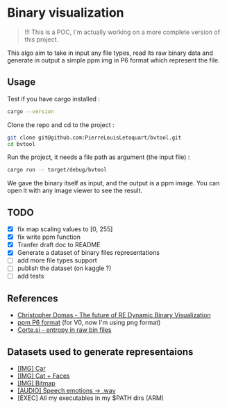 # Binary visualization

> !!! This is a POC, I'm actually working on a more complete version of this project.

This algo aim to take in input any file types, read its raw binary data and generate in output a simple ppm img in P6 format which represent the file.

## Usage

Test if you have cargo installed :

```bash
cargo --version
```

Clone the repo and cd to the project :

```bash
git clone git@github.com:PierreLouisLetoquart/bvtool.git
cd bvtool
```

Run the project, it needs a file path as argument (the input file) :

```bash
cargo run -- target/debug/bvtool
```

We gave the binary itself as input, and the output is a ppm image. You can open it with any image viewer to see the result.

## TODO

- [x] fix map scaling values to [0, 255]
- [x] fix write ppm function
- [x] Tranfer draft doc to README
- [x] Generate a dataset of binary files representations
- [ ] add more file types support
- [ ] publish the dataset (on kaggle ?)
- [ ] add tests

## References

- [Christopher Domas - The future of RE Dynamic Binary Visualization](https://www.youtube.com/watch?v=4bM3Gut1hIk)
- [ppm P6 format](https://en.wikipedia.org/wiki/Netpbm) (for V0, now I'm using png format)
- [Corte.si - entropy in raw bin files](https://corte.si/posts/visualisation/entropy/)

## Datasets used to generate representaions

- [\[IMG\] Car](https://www.kaggle.com/datasets/prondeau/the-car-connection-picture-dataset)
- [\[IMG\] Cat + Faces](https://www.kaggle.com/datasets/prasunroy/natural-images)
- [\[IMG\] Bitmap](https://www.kaggle.com/datasets/tobiasbueck/bitmap-appple)
- [\[AUDIO\] Speech emotions -> .wav](https://www.kaggle.com/datasets/dmitrybabko/speech-emotion-recognition-en)
- \[EXEC\] All my executables in my $PATH dirs (ARM)
